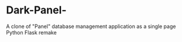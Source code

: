 # Dark-Panel-
A clone of "Panel" database management application as a single page Python Flask remake 
